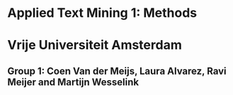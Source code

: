 # Applied Text Mining 1: Methods
# Vrije Universiteit Amsterdam 
## Group 1: Coen Van der Meijs, Laura Alvarez, Ravi Meijer and Martijn Wesselink


